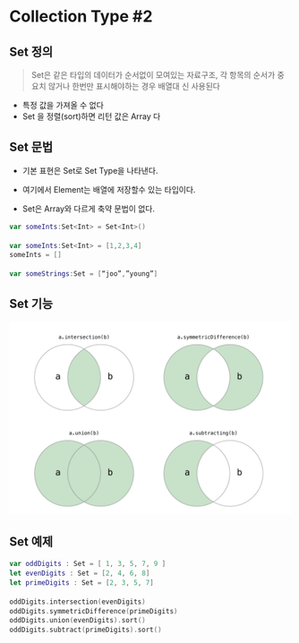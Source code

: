# Collection Type #2

## Set 정의

> Set은 같은 타입의 데이터가 순서없이 모여있는 자료구조, 각 항목의 순서가 중요치 않거나 한번만 표시해야하는 경우 배열대 신 사용된다

- 특정 값을 가져올 수 없다
- Set 을 정렬(sort)하면 리턴 값은 Array 다

## Set 문법

* 기본 표현은 Set<Element>로 Set Type을 나타낸다. 

* 여기에서 Element는 배열에 저장할수 있는 타입이다. 

* Set은 Array와 다르게 축약 문법이 없다.

~~~swift
var someInts:Set<Int> = Set<Int>()

var someInts:Set<Int> = [1,2,3,4]
someInts = []

var someStrings:Set = [“joo”,”young”]
~~~

## Set 기능

![set 기능](/Img/set.png "SetImage")

## Set 예제

~~~swift
var oddDigits : Set = [ 1, 3, 5, 7, 9 ]
let evenDigits : Set = [2, 4, 6, 8]
let primeDigits : Set = [2, 3, 5, 7]

oddDigits.intersection(evenDigits)
oddDigits.symmetricDifference(primeDigits)
oddDigits.union(evenDigits).sort()
oddDigits.subtract(primeDigits).sort()
~~~
